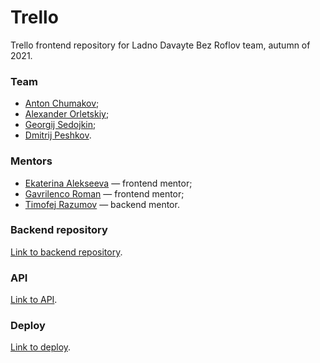 # Trello

Trello frontend repository for Ladno Davayte Bez Roflov team, autumn of 2021.

### Team

* [Anton Chumakov](https://github.com/TonyBlock);
* [Alexander Orletskiy](https://github.com/Trollbump);
* [Georgij Sedojkin](https://github.com/GeorgiyX);
* [Dmitrij Peshkov](https://github.com/DPeshkoff).

### Mentors

* [Ekaterina Alekseeva](https://github.com/yletamitlu) — frontend mentor;
* [Gavrilenco Roman](https://github.com/gavroman) — frontend mentor;
* [Timofej Razumov](https://github.com/TimRazumov) — backend mentor.

### Backend repository
[Link to backend repository](https://github.com/go-park-mail-ru/2021_2_LadnoDavayteBezRoflov).

### API
[Link to API](https://app.swaggerhub.com/apis/DPeshkoff/LadnoDavayteBezRoflov).

### Deploy
[Link to deploy](http://95.163.213.142).